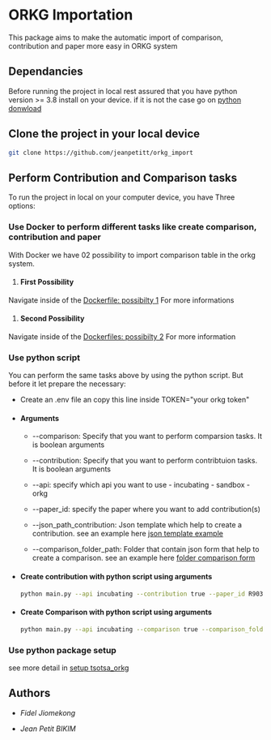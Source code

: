 # ORKG Importation

This package aims to make the automatic import of comparison, contribution and paper more easy in ORKG system

## Dependancies

Before running the project in local rest assured that you have python version >= 3.8 install on your device. if it is not the case go on [python donwload](https://www.python.org)

## Clone the project in your local device

```bash
git clone https://github.com/jeanpetitt/orkg_import
```

## Perform Contribution and Comparison tasks

To run the project in local on your computer device, you have Three options:

### Use Docker to perform different tasks like create comparison, contribution and paper

With Docker we have 02 possibility to import comparison table in the orkg system.

1. #### First Possibility

Navigate inside of the [Dockerfile: possibilty 1](./README_Docker.md) For more informations

1. #### Second Possibility

Navigate inside of the [Dockerfiles: possibilty 2](./tsotsa_orkg/README.md) For more information

### Use python script

You can perform the same tasks above by using the python script. But before it let prepare the necessary:

* Create an .env file an copy this line inside TOKEN="your orkg token"

* #### Arguments

  * --comparison: Specify that you want to perform comparsion tasks. It is boolean arguments
  
  * --contribution: Specify that you want to perform contribtuion tasks. It is boolean arguments
  
  * --api: specify which api you want to use
        - incubating
        - sandbox
        - orkg
  
  * --paper_id: specify the paper where you want to add contribution(s)
  
  * --json_path_contribution: Json template which help to create a contribution. see an example here [json template example](./tsotsa_orkg/data/contributions/full_json_template.json)

  * --comparison_folder_path: Folder that contain json form that help to create a comparison. see an example here [folder comparison form](./tsotsa_orkg/data/comparisons/)
  
* #### Create contribution with python script using arguments

    ```bash
    python main.py --api incubating --contribution true --paper_id R903121 --json_path_contribution data/contributions/spec_json_template.json
    ```

* #### Create Comparison with python script using arguments

    ```bash
    python main.py --api incubating --comparison true --comparison_folder_path data/comparisons
    ```

### Use python package setup

see more detail in [setup tsotsa_orkg](./README_SETUP.md)

## Authors

* *Fidel Jiomekong*
  
* *Jean Petit BIKIM*
  